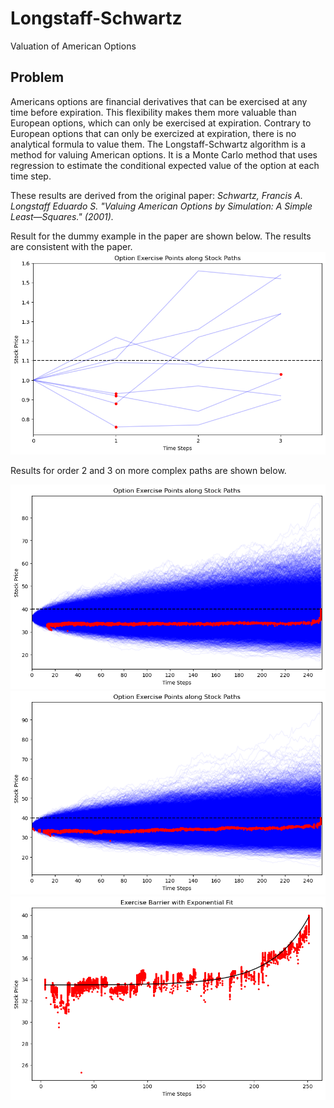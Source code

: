 # Longstaff-Schwartz

Valuation of American Options

## Problem

Americans options are financial derivatives that can be exercised at any time before expiration. This flexibility makes them more valuable than European options, which can only be exercised at expiration. Contrary to European options that can only be exercized at expiration, there is no analytical formula to value them.
 The Longstaff-Schwartz algorithm is a method for valuing American options. It is a Monte Carlo method that uses regression to estimate the conditional expected value of the option at each time step.

 These results are derived from the original paper: *Schwartz, Francis A. Longstaff Eduardo S. "Valuing American Options by Simulation: A Simple Least—Squares." (2001).*

Result for the dummy example in the paper are shown below. The results are consistent with the paper.
![Results-paper](images/barrier_paper_example.png)

Results for order 2 and 3 on more complex paths are shown below.

![Results-paper](images/barrier_paper_order=2.png)
![Results-paper](images/barrier_paper_order=3.png)
![Results-paper](images/barrier_paper_order=8_seed100_expreg.png)

